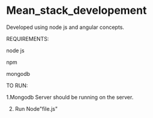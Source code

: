 # Mean_stack_developement
Developed using node js and angular concepts.

REQUIREMENTS:

node js

npm

mongodb

TO RUN:

1.Mongodb Server should be running on the server.

2. Run Node"file.js" 
